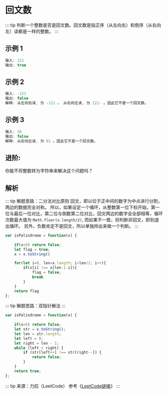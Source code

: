 # 回文数

::: tip 判断一个整数是否是回文数。回文数是指正序（从左向右）和倒序（从右向左）读都是一样的整数。
:::

## 示例 1
```JavaScript
输入: 121
输出: true
```

## 示例 2
```JavaScript
输入: -121
输出: false
解释: 从左向右读, 为 -121 。 从右向左读, 为 121- 。因此它不是一个回文数。
```

## 示例 3
```JavaScript
输入: 10
输出: false
解释: 从右向左读, 为 01 。因此它不是一个回文数。
```

## 进阶:

你能不将整数转为字符串来解决这个问题吗？


## 解析
::: tip 解题思路：二分法对比原则
回文，即以位于正中间的数字为中点进行分割，两边的数据完全对称。
所以，如果设定一个循环，从整数第一位下标开始，第一位与最后一位对比，第二位与倒数第二位对比，回文两边的数字会全部相等，循环次数最大值为 `Math.floor(x.length/2)`, 而如果不一致，则判断非回文，即刻退出循环。
另外，负数肯定不是回文，所以单独拎出来做一个判断。
:::

```JavaScript
var isPalindrome = function(x) {
    
    if(x<0) return false;
    let flag = true;
    x = x.toString()

    for(let i=0, len=x.length; i<len/2; i++){
        if(x[i] !== x[len-1-i]){
            flag = false;
            break
        }
    }
    return flag
};
```

::: tip 解题思路：双指针解法
:::

```JavaScript
var isPalindrome = function(x) {
    
    if(x<0) return false;
    let str = x.toString();
    let len = str.length;
    let left = 0;
    let right = len - 1;
    while (left < right) {
        if (str[left++] !== str[right--]) {
            return false;
        }
    }
    return true;
};
```

::: tip 来源：力扣（LeetCode）
参考《[LeetCode链接](https://leetcode-cn.com/problems/palindrome-number/)》
:::
